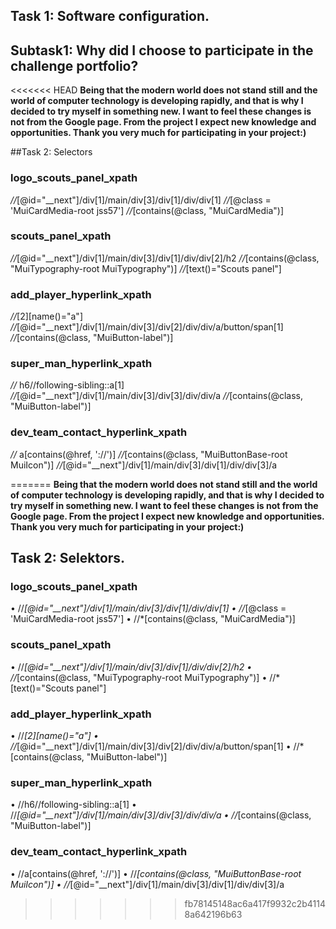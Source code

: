 ## Task 1: Software configuration.
## Subtask1: Why did I choose to participate in the challenge portfolio?
<<<<<<< HEAD
**Being that the modern world does not stand still and the world of computer technology is developing rapidly, 
and that is why I decided to try myself in something new. 
I want to feel these changes is not from the Google page.
From the project I expect new knowledge and opportunities.
Thank you very much for participating in your project:)**

##Task 2: Selectors
### logo_scouts_panel_xpath
*//*[@id="__next"]/div[1]/main/div[3]/div[1]/div/div[1] 
*//*[@class = 'MuiCardMedia-root jss57'] 
*//*[contains(@class, "MuiCardMedia")]
### scouts_panel_xpath
*//*[@id="__next"]/div[1]/main/div[3]/div[1]/div/div[2]/h2
*//*[contains(@class, "MuiTypography-root MuiTypography")]
*//*[text()="Scouts panel"]
### add_player_hyperlink_xpath
*//*[2][name()="a"] 
*//*[@id="__next"]/div[1]/main/div[3]/div[2]/div/div/a/button/span[1] 
*//*[contains(@class, "MuiButton-label")]
### super_man_hyperlink_xpath
*//* h6//following-sibling::a[1]
*//*[@id="__next"]/div[1]/main/div[3]/div[3]/div/div/a
*//*[contains(@class, "MuiButton-label")]
### dev_team_contact_hyperlink_xpath
*//* a[contains(@href, '://')] 
*//*[contains(@class, "MuiButtonBase-root MuiIcon")] 
*//*[@id="__next"]/div[1]/main/div[3]/div[1]/div/div[3]/a



=======
**Being that the modern world does not stand still and the world of computer technology is developing rapidly, and that is why I decided to try myself in something new. I want to feel these changes is not from the Google page. From the project I expect new knowledge and opportunities.
Thank you very much for participating in your project:)**
## Task 2: Selektors.
### logo_scouts_panel_xpath
•	//*[@id="__next"]/div[1]/main/div[3]/div[1]/div/div[1]
•	//*[@class = 'MuiCardMedia-root jss57']
•	//*[contains(@class, "MuiCardMedia")]
### scouts_panel_xpath
•	//*[@id="__next"]/div[1]/main/div[3]/div[1]/div/div[2]/h2
•	//*[contains(@class, "MuiTypography-root MuiTypography")]
•	//*[text()="Scouts panel"]
### add_player_hyperlink_xpath
•	//*[2][name()="a"]
•	//*[@id="__next"]/div[1]/main/div[3]/div[2]/div/div/a/button/span[1]
•	//*[contains(@class, "MuiButton-label")]
### super_man_hyperlink_xpath
•	//h6//following-sibling::a[1]
•	//*[@id="__next"]/div[1]/main/div[3]/div[3]/div/div/a
•	//*[contains(@class, "MuiButton-label")]
### dev_team_contact_hyperlink_xpath
•	//a[contains(@href, '://')]
•	//*[contains(@class, "MuiButtonBase-root MuiIcon")]
•	//*[@id="__next"]/div[1]/main/div[3]/div[1]/div/div[3]/a
>>>>>>> fb78145148ac6a417f9932c2b41148a642196b63
